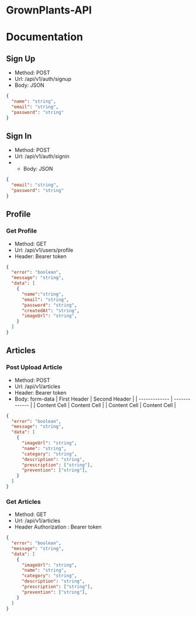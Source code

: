 # GrownPlants-API

# Documentation

## Sign Up

- Method: POST
- Url: /api/v1/auth/signup
- Body: JSON

```json
{
  "name": "string",
  "email": "string",
  "password": "string"
}
```

## Sign In

- Method: POST
- Url: /api/v1/auth/signin
- - Body: JSON

```json
{
  "email": "string",
  "password": "string"
}
```

## Profile

### Get Profile

- Method: GET
- Url: /api/v1/users/profile
- Header: Bearer token

```json
{
  "error": "boolean",
  "message": "string",
  "data": [
    {
      "name":"string",
      "email": "string",
      "password": "string",
      "createdAt": "string",
      "imageUrl": "string",
    }
  ]
}
```

## Articles

### Post Upload Article

- Method: POST
- Url: /api/v1/articles
- Header: Bearer token
- Body: form-data
| First Header  | Second Header |
| ------------- | ------------- |
| Content Cell  | Content Cell  |
| Content Cell  | Content Cell  |

```json
{
  "error": "boolean",
  "message": "string",
  "data": [
    {
      "imageUrl": "string",
      "name": "string",
      "category": "string",
      "description": "string",
      "prescription": ["string"],
      "prevention": ["string"],
    }
  ]
}
```

### Get Articles

- Method: GET
- Url: /api/v1/articles
- Header Authorization : Bearer token

```json
{
  "error": "boolean",
  "message": "string",
  "data": [
    {
      "imageUrl": "string",
      "name": "string",
      "category": "string",
      "description": "string",
      "prescription": ["string"],
      "prevention": ["string"],
    }
  ]
}
```
